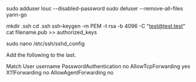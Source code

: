 sudo adduser louc --disabled-password
sudo deluser --remove-all-files yann-go

mkdir .ssh
cd .ssh
ssh-keygen -m PEM -t rsa -b 4096 -C "test@test.test"
cat filename.pub >> authorized_keys

sudo nano /etc/ssh/sshd_config

Add the following to the last.

Match User username
  PasswordAuthentication no
  AllowTcpForwarding yes
  X11Forwarding no
  AllowAgentForwarding no
